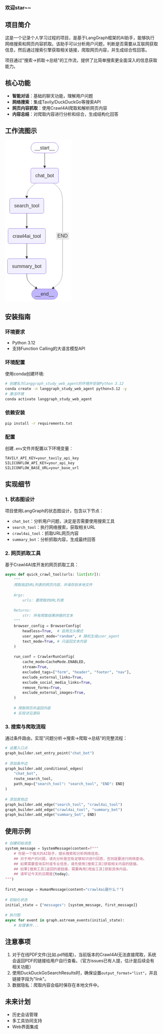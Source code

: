 ### 欢迎star~~

## 项目简介

这是一个记录个人学习过程的项目，是基于LangGraph框架的AI助手，能够执行网络搜索和网页内容抓取。该助手可以分析用户问题，判断是否需要从互联网获取信息，然后通过搜索引擎获取相关链接，爬取网页内容，并生成综合性回答。

项目通过"搜索→抓取→总结"的工作流，提供了比简单搜索更全面深入的信息获取能力。

## 核心功能

- **智能对话**：基础的聊天功能，理解用户问题
- **网络搜索**：集成Tavily/DuckDuckGo等搜索API
- **网页内容抓取**：使用Crawl4AI爬取和解析网页内容
- **内容总结**：对爬取内容进行分析和综合，生成结构化回答

## 工作流图示

![工作流示例](./web_crawl_graph-2025-04-12_22-35-50.png)


## 安装指南

### 环境要求

- Python 3.12
- 支持Function Calling的大语言模型API

### 环境配置

使用conda创建环境:

```bash
# 创建名为langgraph_study_web_agent的环境并安装Python 3.12
conda create -n langgraph_study_web_agent python=3.12 -y
# 激活环境
conda activate langgraph_study_web_agent
```

### 依赖安装

```bash
pip install -r requirements.txt
```

### 配置

创建`.env`文件并配置以下环境变量：

```
TAVILY_API_KEY=your_tavily_api_key
SILICONFLOW_API_KEY=your_api_key
SILICONFLOW_BASE_URL=your_base_url
```

## 实现细节

### 1. 状态图设计

项目使用LangGraph的状态图设计，包含以下节点：

- `chat_bot`：分析用户问题，决定是否需要使用搜索工具
- `search_tool`：执行网络搜索，获取相关URL
- `crawl4ai_tool`：抓取URL网页内容
- `summary_bot`：分析抓取内容，生成最终回答

### 2. 网页抓取工具

基于Crawl4AI库开发的网页抓取工具：

```python
async def quick_crawl_tool(urls: list[str]):
    """
    爬取指定URL列表的网页内容，并保存到本地文件
    
    Args:
        urls: 要爬取的URL列表
        
    Returns:
        str: 所有爬取结果拼接的文本
    """
    browser_config = BrowserConfig(
        headless=True,  # 启用无头模式
        user_agent_mode="random", # 随机生成user_agent
        text_mode=True, # 只返回文本内容
    )
    
    run_conf = CrawlerRunConfig(
        cache_mode=CacheMode.ENABLED,
        stream=True,
        excluded_tags=["form", "header", "footer", "nav"],
        exclude_external_links=True,
        exclude_social_media_links=True,
        remove_forms=True,
        exclude_external_images=True,
    )
    
    # 爬取网页并返回内容
    # 实现详见源码
```

### 3. 搜索与爬取流程

通过条件路由，实现"问题分析→搜索→爬取→总结"的完整流程：

```python
# 设置入口点
graph_builder.set_entry_point("chat_bot")

# 添加条件边
graph_builder.add_conditional_edges(
    "chat_bot",
    route_search_tool,
    path_map={"search_tool": "search_tool", "END": END}
)

# 添加其他边
graph_builder.add_edge("search_tool", "crawl4ai_tool")
graph_builder.add_edge("crawl4ai_tool", "summary_bot")
graph_builder.add_edge("summary_bot", END)
```

## 使用示例

```python
# 创建初始消息
system_message = SystemMessage(content=f"""
    # 你是一个强大的AI助手，擅长搜索和分析网络信息。
    ## 对于用户的问题，请先分析是否有足够知识进行回答，否则就要进行网络查询。
    ## 如果需要查询实时或专业信息，请先使用[搜索工具]获取相关内容的链接。
    ## 如果[搜索工具]返回的是链接，需要再用[爬虫工具]获取具体内容。
    ## 请牢记今天的日期是{today}。
""")

first_message = HumanMessage(content="crawl4ai是什么？")

# 初始化状态
initial_state = {"messages": [system_message, first_message]}

# 执行图
async for event in graph.astream_events(initial_state):
    # 处理事件...
```

## 注意事项

1. 对于在线PDF文件(比如.pdf结尾)，当前版本的Crawl4AI无法直接爬取，系统会返回PDF的链接给用户自行查看。（官方issues已有人提，估计是后续会有相关功能）
2. 使用DuckDuckGoSearchResults时，确保设置`output_format="list"`，并且链接字段为"link"。
3. 数据隐私：爬取内容会临时保存在本地文件中。

## 未来计划

- 历史会话管理
- 多工具协同支持
- Web界面集成
